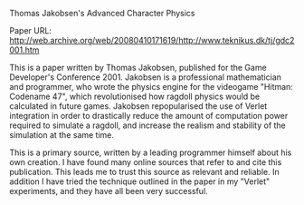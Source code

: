 Thomas Jakobsen's Advanced Character Physics

Paper URL: http://web.archive.org/web/20080410171619/http://www.teknikus.dk/tj/gdc2001.htm

This is a paper written by Thomas Jakobsen, published for the Game Developer's
Conference 2001. Jakobsen is a professional mathematician and programmer, who
wrote the physics engine for the videogame "Hitman: Codename 47", which
revolutionised how ragdoll physics would be calculated in future games.
Jakobsen repopularised the use of Verlet integration in order to drastically
reduce the amount of computation power required to simulate a ragdoll, and
increase the realism and stability of the simulation at the same time.

This is a primary source, written by a leading programmer himself about his own
creation. I have found many online sources that refer to and cite this
publication. This leads me to trust this source as relevant and reliable. In
addition I have tried the technique outlined in the paper in my "Verlet"
experiments, and they have all been very successful.

<!-- vim: set tw=79: -->

